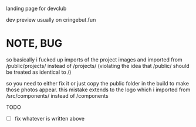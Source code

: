 landing page for devclub

dev preview usually on cringebut.fun


# NOTE, BUG
so basically i fucked up imports of the project images and imported from /public/projects/ instead of /projects/ (violating the idea that /public/ should be treated as identical to /)

so you need to either fix it or just copy the public folder in the build to make those photos appear.
this mistake extends to the logo which i imported from /src/components/ instead of /components

TODO
- [ ] fix whatever is written above
